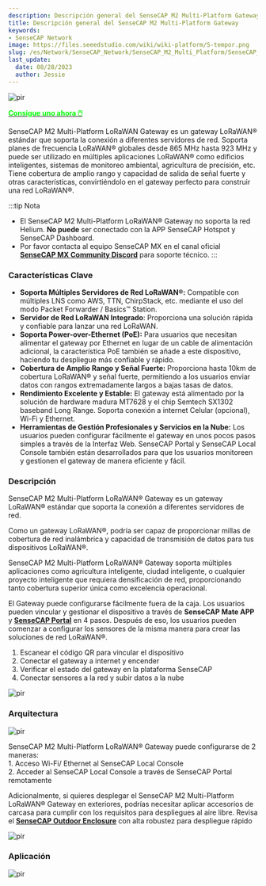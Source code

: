 ```yaml
---
description: Descripción general del SenseCAP M2 Multi-Platform Gateway
title: Descripción general del SenseCAP M2 Multi-Platform Gateway
keywords:
- SenseCAP Network
image: https://files.seeedstudio.com/wiki/wiki-platform/S-tempor.png
slug: /es/Network/SenseCAP_Network/SenseCAP_M2_Multi_Platform/SenseCAP_M2_Multi_Platform_Overview
last_update:
  date: 08/28/2023
  author: Jessie
---
```



<p style={{textAlign: 'center'}}><img src="https://www.sensecapmx.com/wp-content/uploads/2023/02/Pasted-into-1-10.png" alt="pir" width={500} height="auto" /></p>

<div class="get_one_now_container" style={{textAlign: 'center'}}>
    <a class="get_one_now_item" href="https://www.seeedstudio.com/SenseCAP-Multi-Platform-LoRaWAN-Indoor-Gateway-SX1302-US915-p-5472.html" target="_blank">
            <strong><span><font color={'FFFFFF'} size={"4"}> Consigue uno ahora 🖱️</font></span></strong>
    </a>
</div>


SenseCAP M2 Multi-Platform LoRaWAN Gateway es un gateway LoRaWAN® estándar que soporta la conexión a diferentes servidores de red. Soporta planes de frecuencia LoRaWAN® globales desde 865 MHz hasta 923 MHz y puede ser utilizado en múltiples aplicaciones LoRaWAN® como edificios inteligentes, sistemas de monitoreo ambiental, agricultura de precisión, etc. Tiene cobertura de amplio rango y capacidad de salida de señal fuerte y otras características, convirtiéndolo en el gateway perfecto para construir una red LoRaWAN®.


:::tip Nota

*   El SenseCAP M2 Multi-Platform LoRaWAN® Gateway no soporta la red Helium. **No puede** ser conectado con la APP SenseCAP Hotspot y SenseCAP Dashboard.
*   Por favor contacta al equipo SenseCAP MX en el canal oficial [**SenseCAP MX Community Discord**](https://discord.com/invite/sensecap) para soporte técnico.
:::

### Características Clave


*   **Soporta Múltiples Servidores de Red LoRaWAN®:** Compatible con múltiples LNS como AWS, TTN, ChirpStack, etc. mediante el uso del modo Packet Forwarder / Basics™ Station.
*   **Servidor de Red LoRaWAN Integrado**: Proporciona una solución rápida y confiable para lanzar una red LoRaWAN.
*   **Soporta Power-over-Ethernet (PoE):** Para usuarios que necesitan alimentar el gateway por Ethernet en lugar de un cable de alimentación adicional, la característica PoE también se añade a este dispositivo, haciendo tu despliegue más confiable y rápido.
*   **Cobertura de Amplio Rango y Señal Fuerte:** Proporciona hasta 10km de cobertura LoRaWAN® y señal fuerte, permitiendo a los usuarios enviar datos con rangos extremadamente largos a bajas tasas de datos.
*   **Rendimiento Excelente y Estable:** El gateway está alimentado por la solución de hardware madura MT7628 y el chip Semtech SX1302 baseband Long Range. Soporta conexión a internet Celular (opcional), Wi-Fi y Ethernet.
*   **Herramientas de Gestión Profesionales y Servicios en la Nube:** Los usuarios pueden configurar fácilmente el gateway en unos pocos pasos simples a través de la Interfaz Web. SenseCAP Portal y SenseCAP Local Console también están desarrollados para que los usuarios monitoreen y gestionen el gateway de manera eficiente y fácil.


### Descripción


SenseCAP M2 Multi-Platform LoRaWAN® Gateway es un gateway LoRaWAN® estándar que soporta la conexión a diferentes servidores de red.

Como un gateway LoRaWAN®, podría ser capaz de proporcionar millas de cobertura de red inalámbrica y capacidad de transmisión de datos para tus dispositivos LoRaWAN®.

SenseCAP M2 Multi-Platform LoRaWAN® Gateway soporta múltiples aplicaciones como agricultura inteligente, ciudad inteligente, o cualquier proyecto inteligente que requiera densificación de red, proporcionando tanto cobertura superior única como excelencia operacional.

El Gateway puede configurarse fácilmente fuera de la caja. Los usuarios pueden vincular y gestionar el dispositivo a través de **SenseCAP Mate APP** y **[SenseCAP Portal](https://sensecap-docs.seeed.cc/quickstart.html)** en 4 pasos. Después de eso, los usuarios pueden comenzar a configurar los sensores de la misma manera para crear las soluciones de red LoRaWAN®.

1.  Escanear el código QR para vincular el dispositivo
2.  Conectar el gateway a internet y encender
3.  Verificar el estado del gateway en la plataforma SenseCAP
4.  Conectar sensores a la red y subir datos a la nube


<p style={{textAlign: 'center'}}><img src="https://media-cdn.seeedstudio.com/media/wysiwyg/senseCAP_01.png" alt="pir" width={800} height="auto" /></p>


### Arquitectura


<p style={{textAlign: 'center'}}><img src="https://media-cdn.seeedstudio.com/media/wysiwyg/_0129.jpg" alt="pir" width={800} height="auto" /></p>


SenseCAP M2 Multi-Platform LoRaWAN® Gateway puede configurarse de 2 maneras:  
1\. Acceso Wi-Fi/ Ethernet al SenseCAP Local Console  
2\. Acceder al SenseCAP Local Console a través de SenseCAP Portal remotamente

Adicionalmente, si quieres desplegar el SenseCAP M2 Multi-Platform LoRaWAN® Gateway en exteriores, podrías necesitar aplicar accesorios de carcasa para cumplir con los requisitos para despliegues al aire libre. Revisa el **[SenseCAP Outdoor Enclosure](https://www.seeedstudio.com/SenseCAP-Outdoor-Enclosure-p-5353.html)** con alta robustez para despliegue rápido

<p style={{textAlign: 'center'}}><img src="https://media-cdn.seeedstudio.com/media/wysiwyg/_6.10_2.png" alt="pir" width={800} height="auto" /></p>


### Aplicación


<p style={{textAlign: 'center'}}><img src="https://files.seeedstudio.com/products/114991726/img/application%20seeed%20page%20for%20sensecap.png" alt="pir" width={800} height="auto" /></p>